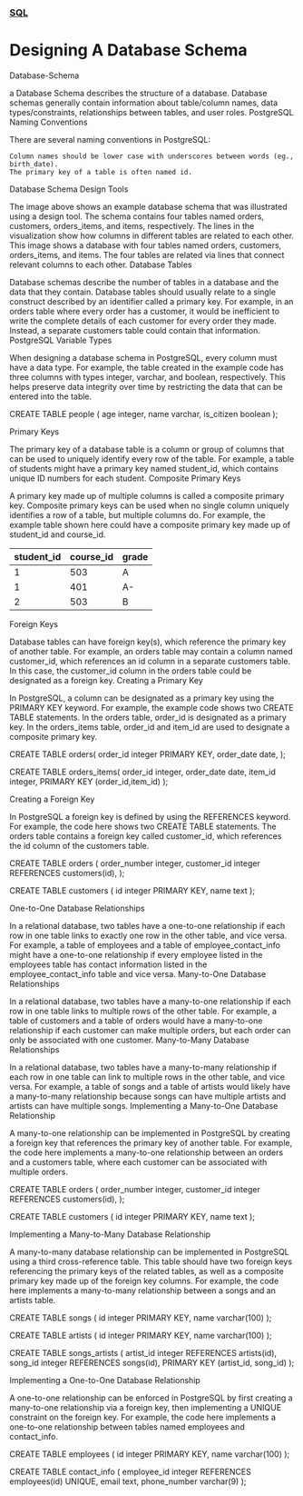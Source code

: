 ### [SQL](../README.md)
# Designing A Database Schema

Database-Schema

a Database Schema describes the structure of a database. Database schemas generally contain information about table/column names, data types/constraints, relationships between tables, and user roles.
PostgreSQL Naming Conventions

There are several naming conventions in PostgreSQL:

    Column names should be lower case with underscores between words (eg., birth_date).
    The primary key of a table is often named id.

Database Schema Design Tools

The image above shows an example database schema that was illustrated using a design tool. The schema contains four tables named orders, customers, orders_items, and items, respectively. The lines in the visualization show how columns in different tables are related to each other.
This image shows a database with four tables named orders, customers, orders_items, and items. The four tables are related via lines that connect relevant columns to each other.
Database Tables

Database schemas describe the number of tables in a database and the data that they contain. Database tables should usually relate to a single construct described by an identifier called a primary key. For example, in an orders table where every order has a customer, it would be inefficient to write the complete details of each customer for every order they made. Instead, a separate customers table could contain that information.
PostgreSQL Variable Types

When designing a database schema in PostgreSQL, every column must have a data type. For example, the table created in the example code has three columns with types integer, varchar, and boolean, respectively. This helps preserve data integrity over time by restricting the data that can be entered into the table.

CREATE TABLE people (
    age integer,
    name varchar,
    is_citizen boolean
);

Primary Keys

The primary key of a database table is a column or group of columns that can be used to uniquely identify every row of the table. For example, a table of students might have a primary key named student_id, which contains unique ID numbers for each student.
Composite Primary Keys

A primary key made up of multiple columns is called a composite primary key. Composite primary keys can be used when no single column uniquely identifies a row of a table, but multiple columns do. For example, the example table shown here could have a composite primary key made up of student_id and course_id.

| student_id| course_id | grade |
|-----------|-----------|-------|
| 1         | 503       | A     |
| 1         | 401       | A-    |
| 2         | 503       | B     |

Foreign Keys

Database tables can have foreign key(s), which reference the primary key of another table. For example, an orders table may contain a column named customer_id, which references an id column in a separate customers table. In this case, the customer_id column in the orders table could be designated as a foreign key.
Creating a Primary Key

In PostgreSQL, a column can be designated as a primary key using the PRIMARY KEY keyword. For example, the example code shows two CREATE TABLE statements. In the orders table, order_id is designated as a primary key. In the orders_items table, order_id and item_id are used to designate a composite primary key.

CREATE TABLE orders(
order_id integer PRIMARY KEY,
order_date date,
);

CREATE TABLE orders_items(
order_id integer,
order_date date,
item_id integer,
PRIMARY KEY (order_id,item_id)
);

Creating a Foreign Key

In PostgreSQL a foreign key is defined by using the REFERENCES keyword. For example, the code here shows two CREATE TABLE statements. The orders table contains a foreign key called customer_id, which references the id column of the customers table.

CREATE TABLE orders (
  order_number integer, 
  customer_id integer REFERENCES customers(id),
);

CREATE TABLE customers (
  id integer PRIMARY KEY,
  name text
);

One-to-One Database Relationships

In a relational database, two tables have a one-to-one relationship if each row in one table links to exactly one row in the other table, and vice versa. For example, a table of employees and a table of employee_contact_info might have a one-to-one relationship if every employee listed in the employees table has contact information listed in the employee_contact_info table and vice versa.
Many-to-One Database Relationships

In a relational database, two tables have a many-to-one relationship if each row in one table links to multiple rows of the other table. For example, a table of customers and a table of orders would have a many-to-one relationship if each customer can make multiple orders, but each order can only be associated with one customer.
Many-to-Many Database Relationships

In a relational database, two tables have a many-to-many relationship if each row in one table can link to multiple rows in the other table, and vice versa. For example, a table of songs and a table of artists would likely have a many-to-many relationship because songs can have multiple artists and artists can have multiple songs.
Implementing a Many-to-One Database Relationship

A many-to-one relationship can be implemented in PostgreSQL by creating a foreign key that references the primary key of another table. For example, the code here implements a many-to-one relationship between an orders and a customers table, where each customer can be associated with multiple orders.

CREATE TABLE orders (
  order_number integer, 
  customer_id integer REFERENCES customers(id),
);

CREATE TABLE customers (
  id integer PRIMARY KEY,
  name text
);

Implementing a Many-to-Many Database Relationship

A many-to-many database relationship can be implemented in PostgreSQL using a third cross-reference table. This table should have two foreign keys referencing the primary keys of the related tables, as well as a composite primary key made up of the foreign key columns. For example, the code here implements a many-to-many relationship between a songs and an artists table.

CREATE TABLE songs (
  id integer PRIMARY KEY, 
  name varchar(100)
);

CREATE TABLE artists (
  id integer PRIMARY KEY, 
  name varchar(100)
);

CREATE TABLE songs_artists (
  artist_id integer REFERENCES artists(id), 
  song_id integer REFERENCES songs(id),
  PRIMARY KEY (artist_id, song_id)
);

Implementing a One-to-One Database Relationship

A one-to-one relationship can be enforced in PostgreSQL by first creating a many-to-one relationship via a foreign key, then implementing a UNIQUE constraint on the foreign key. For example, the code here implements a one-to-one relationship between tables named employees and contact_info.

CREATE TABLE employees (
  id integer PRIMARY KEY, 
  name varchar(100)
);

CREATE TABLE contact_info (
  employee_id integer REFERENCES employees(id) UNIQUE,
  email text,
  phone_number varchar(9)
);
